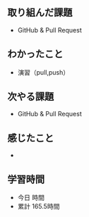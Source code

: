 ## 取り組んだ課題
- GitHub & Pull Request
## わかったこと
- 演習（pull,push）
## 次やる課題
- GitHub & Pull Request
## 感じたこと
- 
## 学習時間
- 今日 時間
- 累計 165.5時間
